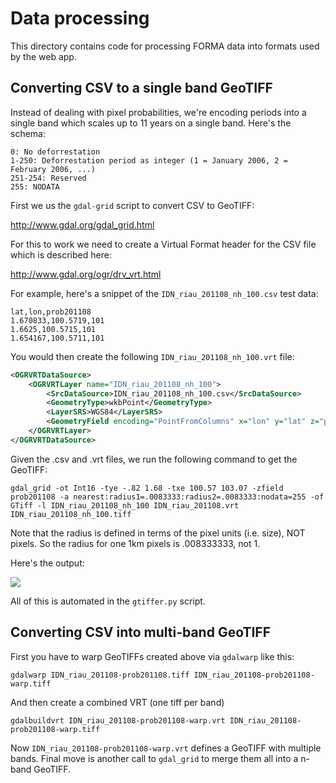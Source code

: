 # Data processing #

This directory contains code for processing FORMA data into formats used by the web app.

## Converting CSV to a single band GeoTIFF ##

Instead of dealing with pixel probabilities, we're encoding periods into a single band which scales up to 11 years on a single band. Here's the schema:

```
0: No deforrestation
1-250: Deforrestation period as integer (1 = January 2006, 2 = February 2006, ...)
251-254: Reserved
255: NODATA
```

First we us the `gdal-grid` script to convert CSV to GeoTIFF:
                                                                                         
http://www.gdal.org/gdal_grid.html                                                                                       
                                                                                                                           
For this to work we need to create a Virtual Format header for the CSV file which is described here:
                                                                
http://www.gdal.org/ogr/drv_vrt.html                                                                                       
                                                                                                                           
For example, here's a snippet of the `IDN_riau_201108_nh_100.csv` test data:

```csv
lat,lon,prob201108
1.670833,100.5719,101
1.6625,100.5715,101
1.654167,100.5711,101
```                                                                                 
   
You would then create the following `IDN_riau_201108_nh_100.vrt` file:

```xml                                                                                                                    
<OGRVRTDataSource>
    <OGRVRTLayer name="IDN_riau_201108_nh_100">
        <SrcDataSource>IDN_riau_201108_nh_100.csv</SrcDataSource> 
        <GeometryType>wkbPoint</GeometryType> 
        <LayerSRS>WGS84</LayerSRS>
        <GeometryField encoding="PointFromColumns" x="lon" y="lat" z="prob201108"/> 
    </OGRVRTLayer>
</OGRVRTDataSource>
```
                                                                                                                     
Given the .csv and .vrt files, we run the following command to get the GeoTIFF:

```shell                                                   
gdal_grid -ot Int16 -tye -.82 1.68 -txe 100.57 103.07 -zfield prob201108 -a nearest:radius1=.0083333:radius2=.0083333:nodata=255 -of GTiff -l IDN_riau_201108_nh_100 IDN_riau_201108.vrt IDN_riau_201108_nh_100.tiff
```

Note that the radius is defined in terms of the pixel units (i.e. size), NOT pixels. So the radius for one 1km pixels is .008333333, not 1.

Here's the output:

![](http://i.imgur.com/ry778.png)

All of this is automated in the `gtiffer.py` script.

## Converting CSV into multi-band GeoTIFF ##

First you have to warp GeoTIFFs created above via `gdalwarp` like this:

```shell
gdalwarp IDN_riau_201108-prob201108.tiff IDN_riau_201108-prob201108-warp.tiff
```

And then create a combined VRT (one tiff per band)

```shell
gdalbuildvrt IDN_riau_201108-prob201108-warp.vrt IDN_riau_201108-prob201108-warp.tiff
```

Now `IDN_riau_201108-prob201108-warp.vrt` defines a GeoTIFF with multiple bands. Final move is another call to `gdal_grid` to merge them all into a n-band GeoTIFF.

